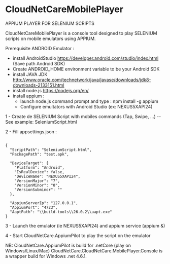 # CloudNetCareMobilePlayer
APPIUM PLAYER FOR SELENIUM SCRIPTS

CloudNetCareMobilePlayer is a console tool designed to play SELENIUM scripts on mobile emulators using APPIUM.


Prerequisite ANDROID Emulator :

- install AndroidStudio https://developer.android.com/studio/index.html (Save path Android SDK)
- Create ANDROID_HOME environment variable to be your Android SDK
- install JAVA JDK http://www.oracle.com/technetwork/java/javase/downloads/jdk8-downloads-2133151.html
- install node.js https://nodejs.org/en/ 
- install appium :
    - launch node.js command prompt and type : npm install -g appium
    - Configure emultators with Android Studio (ex: NEXUS5XAPI24)



1 - Create de SELENIUM Script with mobiles commands (Tap, Swipe, ...) 
-- See example: SeleniumScript.html

2 - Fill appsettings.json :
<pre><code>
{
  "ScriptPath": "SeleniumScript.html",
  "PackagePath": "test.apk",

  "DeviceTarget": {
    "Platform": "Android",
    "IsRealDevice": false,
    "DeviceName": "NEXUS5XAPI24",
    "VersionMajor": "7",
    "VersionMinor": "0",
    "VersionSubminor": ""
  },

  "AppiumServerIp": "127.0.0.1",
  "AppiumPort": "4723",
  "AaptPath": "\\build-tools\\26.0.2\\aapt.exe"
}
</pre></code>

3 - Launch the emulator (ie NEXUS5XAPI24) and appium service (appium &)

4 - Start CloudNetCare.AppiumPilot to play the script on the emulator

NB: CloudNetCare.AppiumPilot is build for .netCore (play on Windows/Linux/Mac)
CloudNetCare.CloudNetCare.MobilePlayer.Console is a wrapper build for Windows .net 4.6.1.

